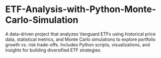 # ETF-Analysis-with-Python-Monte-Carlo-Simulation
A data-driven project that analyzes Vanguard ETFs using historical price data, statistical metrics, and Monte Carlo simulations to explore portfolio growth vs. risk trade-offs. Includes Python scripts, visualizations, and insights for building diversified ETF strategies.
